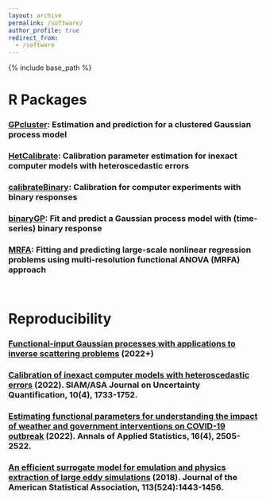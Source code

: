 ```yaml
---
layout: archive
permalink: /software/
author_profile: true
redirect_from:
  - /software
---
```


{% include base_path %}

R Packages
======

### [GPcluster](https://github.com/ChihLi/GPcluster): Estimation and prediction for a clustered Gaussian process model

### [HetCalibrate](https://github.com/ChihLi/HetCalibrate): Calibration parameter estimation for inexact computer models with heteroscedastic errors

### [calibrateBinary](https://cran.r-project.org/web/packages/calibrateBinary/index.html): Calibration for computer experiments with binary responses

### [binaryGP](https://cran.r-project.org/web/packages/binaryGP/index.html): Fit and predict a Gaussian process model with (time-series) binary response

### [MRFA](https://cran.r-project.org/web/packages/MRFA/index.html): Fitting and predicting large-scale nonlinear regression problems using multi-resolution functional ANOVA (MRFA) approach

<br>
  

Reproducibility
======
### [Functional-input Gaussian processes with applications to inverse scattering problems](https://github.com/ChihLi/functional-input-GP) (2022+)

### [Calibration of inexact computer models with heteroscedastic errors](https://github.com/ChihLi/HetCalibrate) (2022). SIAM/ASA Journal on Uncertainty Quantification, 10(4), 1733-1752.

### [Estimating functional parameters for understanding the impact of weather and government interventions on COVID-19 outbreak](https://github.com/ChihLi/Understanding-Impact-of-weather-and-intervention-on-COVID-19-AoAs) (2022). Annals of Applied Statistics, 16(4), 2505-2522.

### [An efficient surrogate model for emulation and physics extraction of large eddy simulations](https://github.com/jasa-acs/An-efficient-surrogate-model-for-emulation-and-physics-extraction-of-large-eddy-simulations) (2018). Journal of the American Statistical Association, 113(524):1443-1456.
